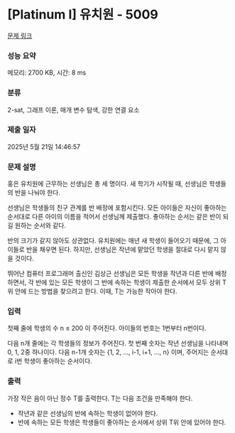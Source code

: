 # [Platinum I] 유치원 - 5009 

[문제 링크](https://www.acmicpc.net/problem/5009) 

### 성능 요약

메모리: 2700 KB, 시간: 8 ms

### 분류

2-sat, 그래프 이론, 매개 변수 탐색, 강한 연결 요소

### 제출 일자

2025년 5월 21일 14:46:57

### 문제 설명

<p>홍은 유치원에 근무하는 선생님은 총 세 명이다. 새 학기가 시작될 때, 선생님은 학생들의 반을 나눠야 한다.</p>

<p>선생님은 학생들의 친구 관계를 반 배정에 포함시킨다. 모든 아이들은 자신이 좋아하는 순서대로 다른 아이의 이름을 적어서 선생님께 제출했다. 좋아하는 순서는 같은 반이 되길 원하는 순서와 같다.</p>

<p>반의 크기가 같지 않아도 상관없다. 유치원에는 매년 새 학생이 들어오기 때문에, 그 아이들로 반을 채우면 된다. 하지만, 선생님은 작년에 맡았던 학생을 절대로 다시 맡지 않을 것이다.</p>

<p>뛰어난 컴퓨터 프로그래머 출신인 김상근 선생님은 모든 학생을 작년과 다른 반에 배정하면서, 각 반에 있는 모든 학생이 그 반에 속하는 학생이 제출한 순서에서 모두 상위 T위 안에 드는 방법을 찾으려고 한다. 이때, T는 가능한 작아야 한다.</p>

### 입력 

 <p>첫째 줄에 학생의 수 n ≤ 200 이 주어진다. 아이들의 번호는 1번부터 n번이다.</p>

<p>다음 n개 줄에는 각 학생들의 정보가 주어진다. 첫 번째 숫자는 작년 선생님을 나타내며 0, 1, 2중 하나이다. 다음 n-1개 숫자는 {1, 2, ..., i-1, i+1, ..., n} 이며, 주어지는 순서대로 i번 학생이 좋아하는 순서이다.</p>

### 출력 

 <p>가장 작은 음이 아닌 정수 T를 출력한다. T는 다음 조건을 만족해야 한다.</p>

<ul>
	<li>작년과 같은 선생님의 반에 속하는 학생이 없어야 한다.</li>
	<li>반에 속하는 모든 학생은 학생들이 좋아하는 순서에서 상위 T위 안에 있어야 한다.</li>
</ul>

